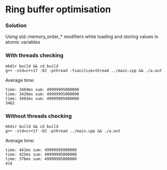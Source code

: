 # Ring buffer optimisation

### Solution

Using std::memory_order_* modifiers while loading and storing values in atomic variables

### With threads checking

```
mkdir build && cd build
g++ -std=c++17 -O2 -pthread -fsanitize=thread ../main.cpp && ./a.out
```

Average time:

```
time: 3469ms sum: 49999995000000
time: 3426ms sum: 49999995000000
time: 3492ms sum: 49999995000000
3462
```

### Without threads checking

```
mkdir build && cd build
g++ -std=c++17 -O2 -pthread ../main.cpp && ./a.out
```

Average time:

```
time: 441ms sum: 49999995000000
time: 425ms sum: 49999995000000
time: 376ms sum: 49999995000000
414
```
